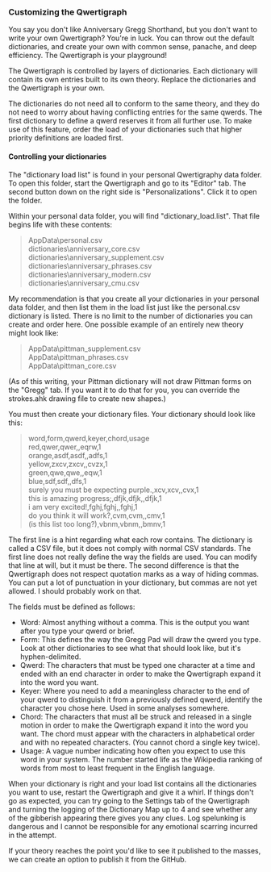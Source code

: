 ### Customizing the Qwertigraph

You say you don't like Anniversary Gregg Shorthand, but you don't want to write your own Qwertigraph? You're in luck. You can throw out the default dictionaries, and create your own with common sense, panache, and deep efficiency. The Qwertigraph is your playground!

The Qwertigraph is controlled by layers of dictionaries. Each dictionary will contain its own entries built to its own theory. Replace the dictionaries and the Qwertigraph is your own.  

The dictionaries do not need all to conform to the same theory, and they do not need to worry about having conflicting entries for the same qwerds. The first dictionary to define a qwerd reserves it from all further use. To make use of this feature, order the load of your dictionaries such that higher priority definitions are loaded first. 

#### Controlling your dictionaries 

The "dictionary load list" is found in your personal Qwertigraphy data folder. To open this folder, start the Qwertigraph and go to its "Editor" tab. The second button down on the right side is "Personalizations". Click it to open the folder. 

Within your personal data folder, you will find "dictionary_load.list". That file begins life with these contents:
> AppData\personal.csv  
> dictionaries\anniversary_core.csv  
> dictionaries\anniversary_supplement.csv  
> dictionaries\anniversary_phrases.csv  
> dictionaries\anniversary_modern.csv  
> dictionaries\anniversary_cmu.csv  

My recommendation is that you create all your dictionaries in your personal data folder, and then list them in the load list just like the personal.csv dictionary is listed. There is no limit to the number of dictionaries you can create and order here. One possible example of an entirely new theory might look like:
> AppData\pittman_supplement.csv  
> AppData\pittman_phrases.csv  
> AppData\pittman_core.csv  

(As of this writing, your Pittman dictionary will not draw Pittman forms on the "Gregg" tab. If you want it to do that for you, you can override the strokes.ahk drawing file to create new shapes.)

You must then create your dictionary files. Your dictionary should look like this:
> word,form,qwerd,keyer,chord,usage  
> red,qwer,qwer,,eqrw,1  
> orange,asdf,asdf,,adfs,1  
> yellow,zxcv,zxcv,,cvzx,1  
> green,qwe,qwe,,eqw,1  
> blue,sdf,sdf,,dfs,1  
> surely you must be expecting purple.,xcv,xcv,,cvx,1  
> this is amazing progress;,dfjk,dfjk,,dfjk,1  
> i am very excited!,fghj,fghj,,fghj,1  
> do you think it will work?,cvm,cvm,,cmv,1  
> (is this list too long?),vbnm,vbnm,,bmnv,1  

The first line is a hint regarding what each row contains. The dictionary is called a CSV file, but it does not comply with normal CSV standards. The first line does not really define the way the fields are used. You can modify that line at will, but it must be there. The second difference is that the Qwertigraph does not respect quotation marks as a way of hiding commas. You can put a lot of punctuation in your dictionary, but commas are not yet allowed. I should probably work on that. 

The fields must be defined as follows:
- Word: Almost anything without a comma. This is the output you want after you type your qwerd or brief.
- Form: This defines the way the Gregg Pad will draw the qwerd you type. Look at other dictionaries to see what that should look like, but it's hyphen-delimited.
- Qwerd: The characters that must be typed one character at a time and ended with an end character in order to make the Qwertigraph expand it into the word you want.
- Keyer: Where you need to add a meaningless character to the end of your qwerd to distinguish it from a previously defined qwerd, identify the character you chose here. Used in some analyses somewhere.
- Chord: The characters that must all be struck and released in a single motion in order to make the Qwertigraph expand it into the word you want. The chord must appear with the characters in alphabetical order and with no repeated characters. (You cannot chord a single key twice). 
- Usage: A vague number indicating how often you expect to use this word in your system. The number started life as the Wikipedia ranking of words from most to least frequent in the English language. 

When your dictionary is right and your load list contains all the dictionaries you want to use, restart the Qwertigraph and give it a whirl. If things don't go as expected, you can try going to the Settings tab of the Qwertigraph and turning the logging of the Dictionary Map up to 4 and see whether any of the gibberish appearing there gives you any clues. Log spelunking is dangerous and I cannot be responsible for any emotional scarring incurred in the attempt.

If your theory reaches the point you'd like to see it published to the masses, we can create an option to publish it from the GitHub. 